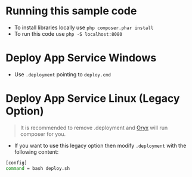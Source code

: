 # Running this sample code

- To install libraries locally use `php composer.phar install`
- To run this code use `php -S localhost:8080`

# Deploy App Service Windows
- Use `.deployment` pointing to `deploy.cmd`

# Deploy App Service Linux (Legacy Option)

> It is recommended to remove .deployment and [Oryx](https://github.com/microsoft/Oryx/blob/master/doc/runtimes/php.md) will run composer for you. 

- If you want to use this legacy option then modify `.deployment` with the following content: 

```bash
[config]
command = bash deploy.sh
```